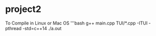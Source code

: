# project2

To Compile in Linux or Mac OS
'''bash
g++ main.cpp TUI/*.cpp -ITUI -pthread -std=c++14
./a.out
```
